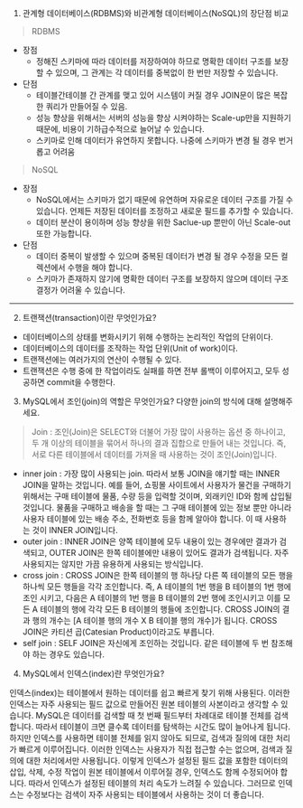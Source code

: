 1. 관계형 데이터베이스(RDBMS)와 비관계형 데이터베이스(NoSQL)의 장단점 비교
> RDBMS 
- 장점 
  - 정해진 스키마에 따라 데이터를 저장하여야 하므로 명확한 데이터 구조를 보장 할 수 있으며, 그 관계는 각 데이터를 중복없이 한 번만 저장할 수 있습니다.
- 단점 
  - 테이블간테이블 간 관계를 맺고 있어 시스템이 커질 경우 JOIN문이 많은 복잡한 쿼리가 만들어질 수 있음.
  - 성능 향상을 위해서는 서버의 성능을 향상 시켜야하는 Scale-up만을 지원하기 때문에, 비용이 기하급수적으로 늘어날 수 있습니다.
  - 스키마로 인해 데이터가 유연하지 못합니다. 나중에 스키마가 변경 될 경우 번거롭고 어려움

> NoSQL
- 장점
  - NoSQL에서는 스키마가 없기 때문에 유연하며 자유로운 데이터 구조를 가질 수 있습니다. 언제든 저장된 데이터를 조정하고 새로운 필드를 추가할 수 있습니다.
  - 데이터 분산이 용이하며 성능 향상을 위한 Saclue-up 뿐만이 아닌 Scale-out 또한 가능합니다.
- 단점
  - 데이터 중복이 발생할 수 있으며 중복된 데이터가 변경 될 경우 수정을 모든 컬렉션에서 수행을 해야 합니다.
  - 스키마가 존재하지 않기에 명확한 데이터 구조를 보장하지 않으며 데이터 구조 결정가 어려울 수 있습니다.
---

2. 트랜잭션(transaction)이란 무엇인가요?

- 데이터베이스의 상태를 변화시키기 위해 수행하는 논리적인 작업의 단위이다.
- 데이터베이스의 데이터를 조작하는 작업 단위(Unit of work)이다. 
- 트랜잭션에는 여러가지의 연산이 수행될 수 있다.
- 트랜잭션은 수행 중에 한 작업이라도 실패를 하면 전부 롤백이 이루어지고, 모두 성공하면 commit을 수행한다.

3. MySQL에서 조인(join)의 역할은 무엇인가요? 다양한 join의 방식에 대해 설명해주세요.

> Join : 조인(Join)은 SELECT와 더불어 가장 많이 사용하는 옵션 중 하나이고, 두 개 이상의 테이블을 묶어서 하나의 결과 집합으로 만들어 내는 것입니다. 즉, 서로 다른 테이블에서 데이터를 가져올 때 사용하는 것이 조인(Join)입니다.

- inner join : 가장 많이 사용되는 join. 따라서 보통 JOIN을 얘기할 때는 INNER JOIN을 말하는 것입니다. 예를 들어, 쇼핑몰 사이트에서 사용자가 물건을 구매하기 위해서는 구매 테이블에 물품, 수량 등을 입력할 것이며, 외래키인 ID와 함께 삽입될 것입니다. 물품을 구매하고 배송을 할 때는 그 구매 테이블에 있는 정보 뿐만 아니라 사용자 테이블에 있는 배송 주소, 전화번호 등을 함께 알아야 합니다. 이 때 사용하는 것이 INNER JOIN입니다.
- outer join : INNER JOIN은 양쪽 테이블에 모두 내용이 있는 경우에만 결과가 검색되고, OUTER JOIN은 한쪽 테이블에만 내용이 있어도 결과가 검색됩니다. 자주 사용되지는 않지만 가끔 유용하게 사용되는 방식입니다.
- cross join : CROSS JOIN은 한쪽 테이블의 행 하나당 다른 쪽 테이블의 모든 행을 하나씩 모든 행들을 각각 조인합니다. 즉, A 테이블의 1번 행을 B 테이블의 1번 행에 조인 시키고, 다음은 A 테이블의 1번 행을 B 테이블의 2번 행에 조인시키고 이를 모든 A 테이블의 행에 각각 모든 B 테이블의 행들에 조인합니다. CROSS JOIN의 결과 행의 개수는 [A 테이블 행의 개수 X B 테이블 행의 개수]가 됩니다. CROSS JOIN은 카티션 곱(Catesian Product)이라고도 부릅니다. 
- self join : SELF JOIN은 자신에게 조인하는 것입니다. 같은 테이블에 두 번 참조해야 하는 경우도 있습니다.

4. MySQL에서 인덱스(index)란 무엇인가요?

인덱스(index)는 테이블에서 원하는 데이터를 쉽고 빠르게 찾기 위해 사용된다. 이러한 인덱스는 자주 사용되는 필드 값으로 만들어진 원본 테이블의 사본이라고 생각할 수 있습니다. MySQL은 데이터를 검색할 때 첫 번째 필드부터 차례대로 테이블 전체를 검색합니다. 따라서 테이블이 크면 클수록 데이터를 탐색하는 시간도 많이 늘어나게 됩니다. 하지만 인덱스를 사용하면 테이블 전체를 읽지 않아도 되므로, 검색과 질의에 대한 처리가 빠르게 이루어집니다. 이러한 인덱스는 사용자가 직접 접근할 수는 없으며, 검색과 질의에 대한 처리에서만 사용됩니다. 이렇게 인덱스가 설정된 필드 값을 포함한 데이터의 삽입, 삭제, 수정 작업이 원본 테이블에서 이루어질 경우, 인덱스도 함께 수정되어야 합니다. 따라서 인덱스가 설정된 테이블의 처리 속도가 느려질 수 있습니다. 그러므로 인덱스는 수정보다는 검색이 자주 사용되는 테이블에서 사용하는 것이 더 좋습니다.


